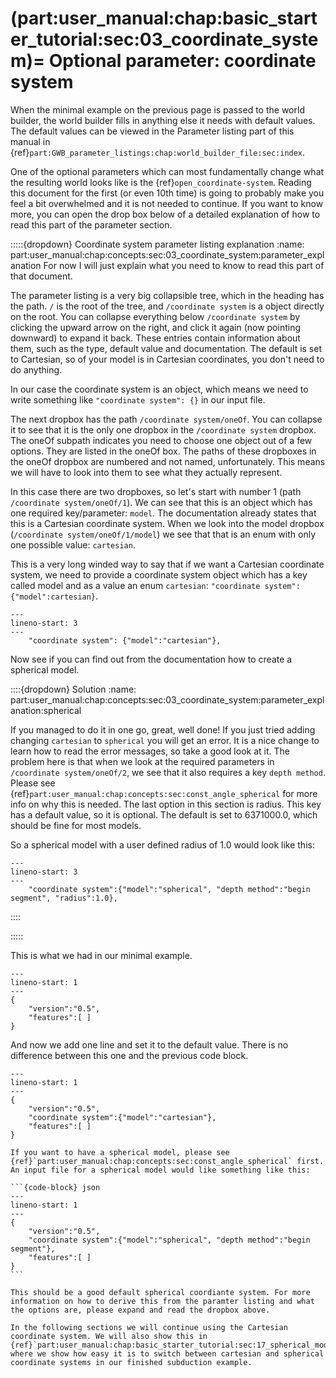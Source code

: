 (part:user_manual:chap:basic_starter_tutorial:sec:03_coordinate_system)=
Optional parameter: coordinate system
=====================================


When the minimal example on the previous page is passed to the world builder, the world builder fills in anything else it needs with default values. The default values can be viewed in the Parameter listing part of this manual in {ref}`part:GWB_parameter_listings:chap:world_builder_file:sec:index`.

One of the optional parameters which can most fundamentally change what the resulting world looks like is the {ref}`open_coordinate-system`. Reading this document for the first (or even 10th time) is going to probably make you feel a bit overwhelmed and it is not needed to continue. If you want to know more, you can open the drop box below of a detailed explanation of how to read this part of the parameter section.

:::::{dropdown} Coordinate system parameter listing explanation
:name: part:user_manual:chap:concepts:sec:03_coordinate_system:parameter_explanation
 For now I will just explain what you need to know to read this part of that document.

The parameter listing is a very big collapsible tree, which in the heading has the path. `/` is the root of the tree, and `/coordinate system` is a object directly on the root. You can collapse everything below `/coordinate system` by clicking the upward arrow on the right, and click it again (now pointing downward) to expand it back. These entries contain information about them, such as the type, default value and documentation. The default is set to Cartesian, so of your model is in Cartesian coordinates, you don't need to do anything.

In our case the coordinate system is an object, which means we need to write something like `"coordinate system": {}` in our input file. 

The next dropbox has the path `/coordinate system/oneOf`. You can collapse it to see that it is the only one dropbox in the `/coordinate system` dropbox. The oneOf subpath indicates you need to choose one object out of a few options. They are listed in the oneOf box. The paths of these dropboxes in the oneOf dropbox are numbered and not named, unfortunately. This means we will have to look into them to see what they actually represent.

 In this case there are two dropboxes, so let's start with number 1 (path `/coordinate system/oneOf/1`). We can see that this is an object which has one required key/parameter: `model`. The documentation already states that this is a Cartesian coordinate system. When we look into the model dropbox (`/coordinate system/oneOf/1/model`) we see that that is an enum with only one possible value: `cartesian`. 
 
 This is a very long winded way to say that if we want a Cartesian coordinate system, we need to provide a coordinate system object which has a key called model and as a value an enum `cartesian`: `"coordinate system": {"model":cartesian}`.

```{code-block} json
---
lineno-start: 3
---
    "coordinate system": {"model":"cartesian"}, 
```

 Now see if you can find out from the documentation how to create a spherical model.

::::{dropdown} Solution
:name: part:user_manual:chap:concepts:sec:03_coordinate_system:parameter_explanation:spherical

If you managed to do it in one go, great, well done! If you just tried adding changing `cartesian` to `spherical` you will get an error. It is a nice change to learn how to read the error messages, so take a good look at it. The problem here is that when we look at the required parameters in `/coordinate system/oneOf/2`, we see that it also requires a key `depth method`. Please see {ref}`part:user_manual:chap:concepts:sec:const_angle_spherical` for more info on why this is needed. The last option in this section is radius. This key has a default value, so it is optional. The default is set to 6371000.0, which should be fine for most models.

So a spherical model with a user defined radius of 1.0 would look like this:

```{code-block} json
---
lineno-start: 3
---
    "coordinate system":{"model":"spherical", "depth method":"begin segment", "radius":1.0}, 
```

::::


:::::

This is what we had in our minimal example.
```{code-block} json
---
lineno-start: 1
---
{
    "version":"0.5",
    "features":[ ]
}
```


And now we add one line and set it to the default value. There is no difference between this one and the previous code block. 
```{code-block} json
---
lineno-start: 1
---
{
    "version":"0.5",
    "coordinate system":{"model":"cartesian"},
    "features":[ ]
}
```

````{note}
If you want to have a spherical model, please see {ref}`part:user_manual:chap:concepts:sec:const_angle_spherical` first. An input file for a spherical model would like something like this:

```{code-block} json
---
lineno-start: 1
---
{
    "version":"0.5",
    "coordinate system":{"model":"spherical", "depth method":"begin segment"}, 
    "features":[ ]
}
```

This should be a good default spherical coordiante system. For more information on how to derive this from the paramter listing and what the options are, please expand and read the dropbox above.

In the following sections we will continue using the Cartesian coordinate system. We will also show this in  {ref}`part:user_manual:chap:basic_starter_tutorial:sec:17_spherical_models`, where we show how easy it is to switch between cartesian and spherical coordinate systems in our finished subduction example.
````